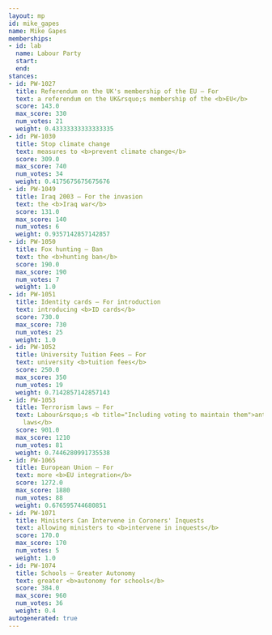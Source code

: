 ```yaml
---
layout: mp
id: mike_gapes
name: Mike Gapes
memberships:
- id: lab
  name: Labour Party
  start: 
  end: 
stances:
- id: PW-1027
  title: Referendum on the UK's membership of the EU — For
  text: a referendum on the UK&rsquo;s membership of the <b>EU</b>
  score: 143.0
  max_score: 330
  num_votes: 21
  weight: 0.43333333333333335
- id: PW-1030
  title: Stop climate change
  text: measures to <b>prevent climate change</b>
  score: 309.0
  max_score: 740
  num_votes: 34
  weight: 0.4175675675675676
- id: PW-1049
  title: Iraq 2003 — For the invasion
  text: the <b>Iraq war</b>
  score: 131.0
  max_score: 140
  num_votes: 6
  weight: 0.9357142857142857
- id: PW-1050
  title: Fox hunting — Ban
  text: the <b>hunting ban</b>
  score: 190.0
  max_score: 190
  num_votes: 7
  weight: 1.0
- id: PW-1051
  title: Identity cards — For introduction
  text: introducing <b>ID cards</b>
  score: 730.0
  max_score: 730
  num_votes: 25
  weight: 1.0
- id: PW-1052
  title: University Tuition Fees — For
  text: university <b>tuition fees</b>
  score: 250.0
  max_score: 350
  num_votes: 19
  weight: 0.7142857142857143
- id: PW-1053
  title: Terrorism laws — For
  text: Labour&rsquo;s <b title="Including voting to maintain them">anti-terrorism
    laws</b>
  score: 901.0
  max_score: 1210
  num_votes: 81
  weight: 0.7446280991735538
- id: PW-1065
  title: European Union — For
  text: more <b>EU integration</b>
  score: 1272.0
  max_score: 1880
  num_votes: 88
  weight: 0.676595744680851
- id: PW-1071
  title: Ministers Can Intervene in Coroners' Inquests
  text: allowing ministers to <b>intervene in inquests</b>
  score: 170.0
  max_score: 170
  num_votes: 5
  weight: 1.0
- id: PW-1074
  title: Schools — Greater Autonomy
  text: greater <b>autonomy for schools</b>
  score: 384.0
  max_score: 960
  num_votes: 36
  weight: 0.4
autogenerated: true
---
```

